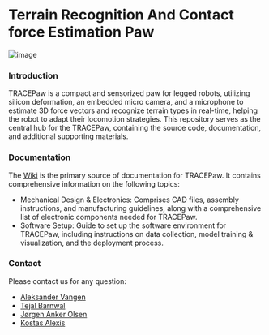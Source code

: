 # Terrain Recognition And Contact force Estimation Paw

![image](https://github.com/ntnu-arl/trace_paw/assets/64950661/13d85159-2d37-49a7-a97b-231a5325da27)

### Introduction
TRACEPaw is a compact and sensorized paw for legged robots, utilizing silicon deformation, an embedded micro camera, and a microphone to estimate 3D force vectors and recognize terrain types in real-time, helping the robot to adapt their locomotion strategies.
This repository serves as the central hub for the TRACEPaw, containing the source code, documentation, and additional supporting materials.

### Documentation
The [Wiki](https://github.com/ntnu-arl/trace_paw/wiki) is the primary source of documentation for TRACEPaw. It contains comprehensive information on the following topics:
- Mechanical Design & Electronics: Comprises CAD files, assembly instructions, and manufacturing guidelines, along with a comprehensive list of electronic components needed for TRACEPaw.
- Software Setup: Guide to set up the software environment for TRACEPaw, including instructions on data collection, model training & visualization, and the deployment process.

### Contact
Please contact us for any question:
- [Aleksander Vangen](mailto:aleksandervangen@hotmail.no)
- [Tejal Barnwal](mailto:tejalbarnwal.iitb23@gmail.com)
- [Jørgen Anker Olsen](mailto:jorgen.a.olsen@gmail.com)
- [Kostas Alexis](mailto:konstantinos.alexis@ntnu.no)
